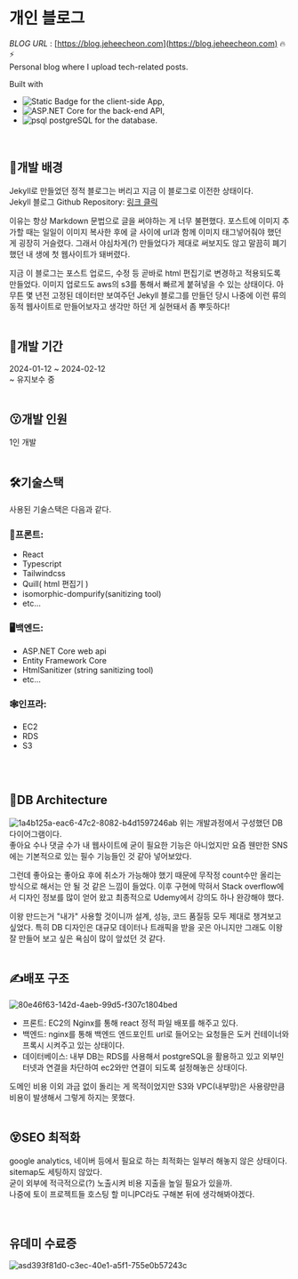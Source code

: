# 개인 블로그
*BLOG URL* : [https://blog.jeheecheon.com](https://blog.jeheecheon.com) 🔥⚡  
Personal blog where I upload tech-related posts.

Built with 
- ![Static Badge](https://img.shields.io/badge/React-61DAFB?logo=React&logoColor=black&style=flat-square) for the client-side App,
- ![ASP.NET Core](https://img.shields.io/badge/ASP.NET_Core-512BD4?logo=.net&logoColor=white&style=flat-square) for the back-end API,
- ![psql](https://img.shields.io/badge/psql-003B57?logo=postgresql&logoColor=white&style=flat-square) postgreSQL for the database.  
<br />


## 🥁개발 배경
Jekyll로 만들었던 정적 블로그는 버리고 지금 이 블로그로 이전한 상태이다.  
Jekyll 블로그 Github Repository: <a href="https://github.com/jeheecheon/jeheecheon.github.io">링크 클릭</a>  

이유는 항상 Markdown 문법으로 글을 써야하는 게 너무 불편했다. 포스트에 이미지 추가할 때는 일일이 이미지 복사한 후에 글 사이에 url과 함께 이미지 태그넣어줘야 했던 게 굉장히 거슬렸다. 그래서 야심차게(?) 만들었다가 제대로 써보지도 않고 말끔히 폐기했던 내 생에 첫 웹사이트가 돼버렸다.  

지금 이 블로그는 포스트 업로드, 수정 등 곧바로 html 편집기로 변경하고 적용되도록 만들었다. 이미지 업로드도 aws의 s3를 통해서 빠르게 붙혀넣을 수 있는 상태이다. 아무튼 몇 년전 고정된 데이터만 보여주던 Jekyll 블로그를 만들던 당시 나중에 이런 류의 동적 웹사이트로 만들어보자고 생각만 하던 게 실현돼서 좀 뿌듯하다!
<br />
<br />

## 🔨개발 기간
2024-01-12 ~ 2024-02-12  
~ 유지보수 중
<br />
<br />

## 😗개발 인원
1인 개발
<br />
<br />

## 🛠️기술스택
사용된 기술스택은 다음과 같다.  
### 🎨프론트:
- React
- Typescript
- Tailwindcss
- Quill( html 편집기 )
- isomorphic-dompurify(sanitizing tool)
- etc...

### 🖥️백엔드:
- ASP.NET Core web api
- Entity Framework Core
- HtmlSanitizer (string sanitizing tool)
- etc...

### 🕸️인프라:
- EC2
- RDS
- S3
<br />
<br />

## 💾DB Architecture
![1a4b125a-eac6-47c2-8082-b4d1597246ab](https://github.com/jeheecheon/jeheecheon-blog/assets/62019774/22b95786-5eb3-4ace-8930-83399b44c170)
위는 개발과정에서 구성했던 DB 다이어그램이다.  
좋아요 수나 댓글 수가 내 웹사이트에 굳이 필요한 기능은 아니었지만 요즘 웬만한 SNS에는 기본적으로 있는 필수 기능들인 것 같아 넣어보았다.  

그런데 좋아요는 좋아요 후에 취소가 가능해야 했기 때문에 무작정 count수만 올리는 방식으로 해서는 안 될 것 같은 느낌이 들었다. 이후 구현에 막혀서 Stack overflow에서 디자인 정보를 많이 얻어 왔고 최종적으로 Udemy에서 강의도 하나 완강해야 했다.  

이왕 만드는거 "내가" 사용할 것이니까 설계, 성능, 코드 품질등 모두 제대로 챙겨보고 싶었다. 특히 DB 디자인은 대규모 데이터나 트래픽을 받을 곳은 아니지만 그래도 이왕 잘 만들어 보고 싶은 욕심이 많이 앞섰던 것 같다.
<br />
<br />

## ✍️배포 구조
![80e46f63-142d-4aeb-99d5-f307c1804bed](https://github.com/jeheecheon/blog/assets/62019774/568efcd5-dab2-4464-a401-a31153393458)
- 프론트: EC2의 Nginx를 통해 react 정적 파일 배포를 해주고 있다.
- 백엔드: nginx를 통해 백엔드 엔드포인트 url로 들어오는 요청들은 도커 컨테이너와 프록시 시켜주고 있는 상태이다.
- 데이터베이스: 내부 DB는 RDS를 사용해서 postgreSQL을 활용하고 있고 외부인터넷과 연결을 차단하여 ec2와만 연결이 되도록 설정해놓은 상태이다.

도메인 비용 이외 과금 없이 돌리는 게 목적이었지만 S3와 VPC(내부망)은 사용량만큼 비용이 발생해서 그렇게 하지는 못했다.
<br/>
<br/>

## 😵SEO 최적화
google analytics, 네이버 등에서 필요로 하는 최적화는 일부러 해놓지 않은 상태이다. sitemap도 세팅하지 않았다.  
굳이 외부에 적극적으로(?) 노출시켜 비용 지출을 높일 필요가 있을까.  
나중에 토이 프로젝트들 호스팅 할 미니PC라도 구해본 뒤에 생각해봐야겠다.  
<br/>
<br/>

## 유데미 수료증
![asd393f81d0-c3ec-40e1-a5f1-755e0b57243c](https://github.com/jeheecheon/blog/assets/62019774/010f925a-0e54-44c7-912c-255d04b1076d)

